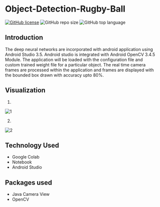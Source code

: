 # Object-Detection-Rugby-Ball
[![GitHub license](https://img.shields.io/github/license/souravkatkar/Object-Detection-Rugby-Ball)](https://github.com/souravkatkar/Object-Detection-Rugby-Ball/blob/master/LICENSE)
![GitHub repo size](https://img.shields.io/github/repo-size/souravkatkar/Object-Detection-Rugby-Ball)
![GitHub top language](https://img.shields.io/github/languages/top/souravkatkar/Object-Detection-Rugby-Ball)
## Introduction
The deep neural networks are incorporated with android application using Android Studio 3.5. Android studio is integrated with Android OpenCV 3.4.5 Module.
The application will be loaded with the configuration file and custom trained weight file for a particular object. The real time camera frames are processed 
within the application and frames are displayed with the bounded box drawn with accuracy upto 80%.



## Visualization

1.
![1](https://user-images.githubusercontent.com/49206555/103135799-04f9d580-46e1-11eb-849e-cdc7f37db741.PNG)

2.
![2](https://user-images.githubusercontent.com/49206555/103135801-062b0280-46e1-11eb-8021-3bc1d9d7b2a1.PNG)



## Technology Used
* Google Colab 
* Notebook
* Android Studio

## Packages used
* Java Camera View
* OpenCV
